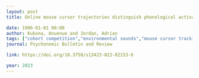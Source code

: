 ```yaml
---
layout: post
title: Online mouse cursor trajectories distinguish phonological activation by linguistic and nonlinguistic sounds

date: 1996-01-01 00:00
author: Kukona, Anuenue and Jordan, Adrian
tags: ["cohort competition","environmental sounds","mouse cursor tracking","phonological competition"]
journal: Psychonomic Bulletin and Review

link: https://doi.org/10.3758/s13423-022-02153-6

year: 2023
---
```




